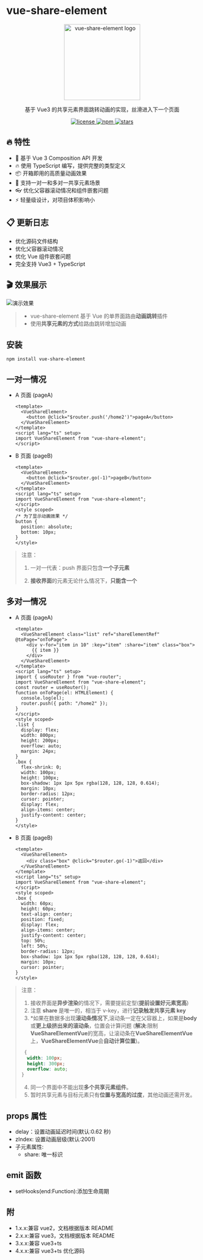 # vue-share-element

<p align="center">
  <img src="https://i.postimg.cc/yN2Ytqj8/strategy-v1.png" width="200" alt="vue-share-element logo">
</p>

<p align="center">
  基于 Vue3 的共享元素界面跳转动画的实现，丝滑进入下一个页面
</p>

<p align="center">
  <a href="https://github.com/tommyrunner/vue-share-element/blob/main/LICENSE">
    <img src="https://img.shields.io/github/license/tommyrunner/vue-share-element.svg" alt="license">
  </a>
  <a href="https://www.npmjs.com/package/vue-share-element">
    <img src="https://img.shields.io/npm/v/vue-share-element.svg" alt="npm">
  </a>
  <a href="https://github.com/tommyrunner/vue-share-element/stargazers">
    <img src="https://img.shields.io/github/stars/tommyrunner/vue-share-element.svg" alt="stars">
  </a>
</p>

## 🔥 特性

- 💪 基于 Vue 3 Composition API 开发
- 🔥 使用 TypeScript 编写，提供完整的类型定义
- 📦 开箱即用的高质量动画效果
- 🌈 支持一对一和多对一共享元素场景
- 👓 优化父容器滚动情况和组件嵌套问题
- ⚡ 轻量级设计，对项目体积影响小

## 📋 更新日志

- 优化源码文件结构
- 优化父容器滚动情况
- 优化 Vue 组件嵌套问题
- 完全支持 Vue3 + TypeScript

## 🎬 效果展示

![演示效果](https://img-blog.csdnimg.cn/direct/28784f4abf4749e3b8060bcc96a7822e.gif)

> - vue-share-element 基于 Vue 的单界面路由**动画跳转**插件
> - 使用**共享元素的方式**给路由跳转增加动画

## 安装

```shell
npm install vue-share-element
```

## 一对一情况

- A 页面 (pageA)

  ```vue
  <template>
    <VueShareElement>
      <button @click="$router.push('/home2')">pageA</button>
    </VueShareElement>
  </template>
  <script lang="ts" setup>
  import VueShareElement from "vue-share-element";
  </script>
  ```

- B 页面 (pageB)

  ```vue
  <template>
    <VueShareElement>
      <button @click="$router.go(-1)">pageB</button>
    </VueShareElement>
  </template>
  <script lang="ts" setup>
  import VueShareElement from "vue-share-element";
  </script>
  <style scoped>
  /* 为了显示动画效果 */
  button {
    position: absolute;
    bottom: 10px;
  }
  </style>
  ```

> 注意：
>
> 1. 一对一代表：push 界面只包含**一个子元素**
>
> 2. **接收界面**的元素无论什么情况下，**只能含一个**

## 多对一情况

- A 页面 (pageA)

  ```vue
  <template>
    <VueShareElement class="list" ref="shareElementRef" @toPage="onToPage">
      <div v-for="item in 10" :key="item" :share="item" class="box">
        {{ item }}
      </div>
    </VueShareElement>
  </template>
  <script lang="ts" setup>
  import { useRouter } from "vue-router";
  import VueShareElement from "vue-share-element";
  const router = useRouter();
  function onToPage(el: HTMLElement) {
    console.log(el);
    router.push({ path: "/home2" });
  }
  </script>
  <style scoped>
  .list {
    display: flex;
    width: 800px;
    height: 200px;
    overflow: auto;
    margin: 24px;
  }
  .box {
    flex-shrink: 0;
    width: 100px;
    height: 100px;
    box-shadow: 1px 1px 5px rgba(128, 128, 128, 0.614);
    margin: 10px;
    border-radius: 12px;
    cursor: pointer;
    display: flex;
    align-items: center;
    justify-content: center;
  }
  </style>
  ```

- B 页面 (pageB)

  ```vue
  <template>
    <VueShareElement>
      <div class="box" @click="$router.go(-1)">返回</div>
    </VueShareElement>
  </template>
  <script lang="ts" setup>
  import VueShareElement from "vue-share-element";
  </script>
  <style scoped>
  .box {
    width: 60px;
    height: 60px;
    text-align: center;
    position: fixed;
    display: flex;
    align-items: center;
    justify-content: center;
    top: 50%;
    left: 50%;
    border-radius: 12px;
    box-shadow: 1px 1px 5px rgba(128, 128, 128, 0.614);
    margin: 10px;
    cursor: pointer;
  }
  </style>
  ```

> 注意：
>
> 1. 接收界面是**异步渲染**的情况下，需要提前定型(**提前设置好元素宽高**)
> 2. 注意 **share** 是唯一的，相当于 v-key，进行**记录触发共享元素 key**
> 3. \*如果在数据多出现**滚动条情况下**,滚动条一定在父容器上，如果是**body**或**更上级挤出来的滚动条**，位置会计算问题 (**解决**:限制**VueShareElementVue**的宽高，让滚动条在**VueShareElementVue**上，**VueShareElementVue**会**自动计算位置**)。
>
> ```css
>  {
>   width: 100px;
>   height: 300px;
>   overflow: auto;
> }
> ```
>
> 4. 同一个界面中不能出现**多个共享元素组件**。
> 5. 暂时共享元素与目标元素只有**位置与宽高的过度**，其他动画还需开发。

## props 属性

- delay：设置动画延迟时间(默认:0.62 秒)
- zIndex: 设置动画层级(默认:2001)
- 子元素属性:
  - share: 唯一标识

## emit 函数

- setHooks(end:Function):添加生命周期

## 附

- 1.x.x:兼容 vue2，文档根据版本 README
- 2.x.x:兼容 vue3，文档根据版本 README
- 3.x.x:兼容 vue3+ts
- 4.x.x:兼容 vue3+ts 优化源码
